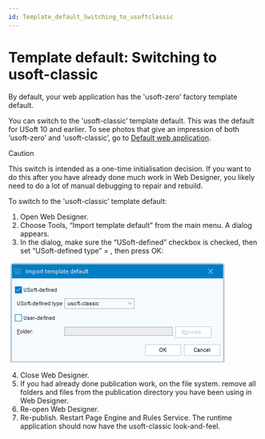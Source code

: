```yaml
---
id: Template_default_Switching_to_usoftclassic
---
```


# Template default: Switching to usoft-classic

By default, your web application has the 'usoft-zero’ factory template default.

You can switch to the 'usoft-classic’ template default. This was the default for USoft 10 and earlier. To see photos that give an impression of both ‘usoft-zero’ and 'usoft-classic’, go to [Default web application](/docs/Web%20and%20app%20UIs/USoft%20template%20defaults/Template%20defaults%20as%20a%20concept.md).

> [!CAUTION]
> This switch is intended as a one-time initialisation decision. If you want to do this after you have already done much work in Web Designer, you likely need to do a lot of manual debugging to repair and rebuild.

To switch to the 'usoft-classic’ template default:

1. Open Web Designer.
2. Choose Tools, “Import template default” from the main menu. A dialog appears.
3. In the dialog, make sure the “USoft-defined” checkbox is checked, then set “USoft-defined type” = , then press OK:

![](./assets/ec41f430-4758-4e21-bf77-f4fbfca04150.png)

4. Close Web Designer.
5. If you had already done publication work, on the file system. remove all folders and files from the publication directory you have been using in Web Designer.
6. Re-open Web Designer.
7. Re-publish. Restart Page Engine and Rules Service. The runtime application should now have the usoft-classic look-and-feel.